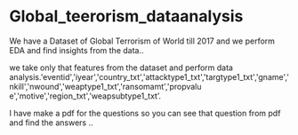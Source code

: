 # Global_teerorism_dataanalysis
We have a Dataset of Global Terrorism of World till 2017 and we perform EDA and find insights from the data..

 we take only that features from the dataset 
 and perform data analysis.'eventid','iyear','country_txt','attacktype1_txt','targtype1_txt','gname','nkill','nwound','weaptype1_txt','ransomamt','propvalu
 e','motive','region_txt','weapsubtype1_txt’.


I have make a pdf for the questions so you can see that question from pdf and find the answers ..
